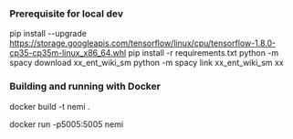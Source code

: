 ### Prerequisite for local dev
pip install --upgrade https://storage.googleapis.com/tensorflow/linux/cpu/tensorflow-1.8.0-cp35-cp35m-linux_x86_64.whl
pip install -r requirements.txt
python -m spacy download xx_ent_wiki_sm
python -m spacy link xx_ent_wiki_sm xx


### Building and running with Docker
docker build -t nemi .

docker run -p5005:5005 nemi

